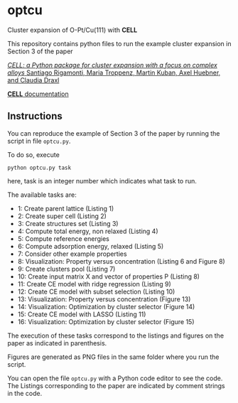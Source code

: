 # optcu
Cluster expansion of O-Pt/Cu(111) with **CELL**

This repository contains python files to run the example cluster expansion in Section 3 of the paper

[*CELL: a Python package for cluster expansion with a focus on complex alloys* Santiago Rigamonti, Maria Troppenz, Martin Kuban, Axel Huebner, and Claudia Draxl](https://arxiv.org/abs/2310.18223)

[**CELL** documentation](https://sol.physik.hu-berlin.de/cell/)

## Instructions

You can reproduce the example of Section 3 of the paper by running the script in file `optcu.py`. 

To do so, execute

```
python optcu.py task
```

here, task is an integer number which indicates what task to run. 

The available tasks are:

- 1: Create parent lattice (Listing 1)
- 2: Create super cell (Listing 2)
- 3: Create structures set (Listing 3)
- 4: Compute total energy, non relaxed (Listing 4)
- 5: Compute reference energies
- 6: Compute adsorption energy, relaxed (Listing 5)
- 7: Consider other example properties
- 8: Visualization: Property versus concentration (Listing 6 and Figure 8)
- 9: Create clusters pool (Listing 7)
- 10: Create input matrix X and vector of properties P (Listing 8)
- 11: Create CE model with ridge regression (Listing 9)
- 12: Create CE model with subset selection (Listing 10)
- 13: Visualization: Property versus concentration (Figure 13)
- 14: Visualization: Optimization by cluster selector (Figure 14)
- 15: Create CE model with LASSO (Listing 11)
- 16: Visualization: Optimization by cluster selector (Figure 15)

The execution of these tasks correspond to the listings and figures on the paper as indicated in parenthesis.

Figures are generated as PNG files in the same folder where you run the script.

You can open the file `optcu.py` with a Python code editor to see the code. 
The Listings corresponding to the paper are indicated by comment strings in the code. 

